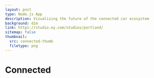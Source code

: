 ```yaml
---
layout: post
type: Node.js App
description: Visualizing the future of the connected car ecosystem
background: dim
link: https://studio.ey.com/studios/portland/
sitemap: false
thumbnail:
  src: connected-thumb
  filetype: png
---
```


# Connected

